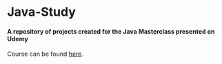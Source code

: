 # Java-Study
#### A repository of projects created for the Java Masterclass presented on Udemy

Course can be found [here](https://www.udemy.com/course/java-the-complete-java-developer-course/).